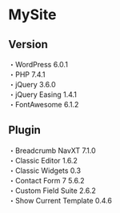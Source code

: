 # MySite
## Version
・WordPress 6.0.1  
・PHP 7.4.1  
・jQuery 3.6.0  
・jQuery Easing 1.4.1  
・FontAwesome 6.1.2
## Plugin
・Breadcrumb NavXT 7.1.0  
・Classic Editor 1.6.2  
・Classic Widgets 0.3  
・Contact Form 7 5.6.2  
・Custom Field Suite 2.6.2  
・Show Current Template 0.4.6  

